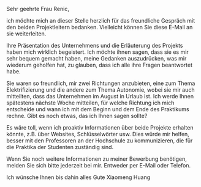 Sehr geehrte Frau Renic,

ich möchte mich an dieser Stelle herzlich für das freundliche Gespräch mit den beiden Projektleitern bedanken. Vielleicht können Sie diese E-Mail an sie weiterleiten.

Ihre Präsentation des Unternehmens und die Erläuterung des Projekts haben mich wirklich begeistert. Ich möchte ihnen sagen, dass sie es mir sehr bequem gemacht haben, meine Gedanken auszudrücken, was mir wiederum geholfen hat, zu glauben, dass ich alle ihre Fragen beantwortet habe.

Sie waren so freundlich, mir zwei Richtungen anzubieten, eine zum Thema Elektrifizierung und die andere zum Thema Autonomie, wobei sie mir auch mitteilten, dass das Unternehmen im August in Urlaub ist. 
Ich werde Ihnen spätestens nächste Woche mitteilen, für welche Richtung ich mich entscheide und wann ich mit dem Beginn und dem Ende des Praktikums rechne. 
Gibt es noch etwas, das ich Ihnen sagen sollte?

Es wäre toll, wenn ich proaktiv Informationen über beide Projekte erhalten könnte, z.B. über Websites, Schlüsselwörter usw. Dies würde mir helfen, besser mit den Professoren an der Hochschule zu kommunizieren, die für die Praktika der Studenten zuständig sind.

Wenn Sie noch weitere Informationen zu meiner Bewerbung benötigen, melden Sie sich bitte jederzeit bei mir. Entweder per E-Mail oder Telefon.

Ich wünsche Ihnen bis dahin alles Gute
Xiaomeng Huang